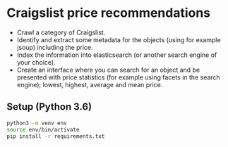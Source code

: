 Craigslist price recommendations
===============
- Crawl a category of Craigslist.
- Identify and extract some metadata for the objects (using for example jsoup) including the price.
- Index the information into elasticsearch (or another search engine of your choice).
- Create an interface where you can search for an object and be presented with price statistics (for example using facets in the search engine); lowest, highest, average and mean price. 

## Setup (Python 3.6)
```sh
python3 -m venv env
source env/bin/activate
pip install -r requirements.txt
```
